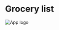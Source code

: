 # Grocery list

![App logo](https://github.com/AndriiBilyiV/pet-grocery-list/blob/main/public/favicon.png?raw=true)
